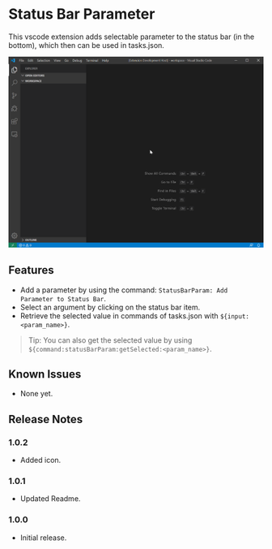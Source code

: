# Status Bar Parameter

This vscode extension adds selectable parameter to the status bar (in the bottom), which then can be used in tasks.json.

![Demo](images/demo.gif)

## Features

* Add a parameter by using the command: `StatusBarParam: Add Parameter to Status Bar`.
* Select an argument by clicking on the status bar item.
* Retrieve the selected value in commands of tasks.json with `${input:<param_name>}`.

> Tip: You can also get the selected value by using `${command:statusBarParam:getSelected:<param_name>}`.

## Known Issues

* None yet.

## Release Notes

### 1.0.2

* Added icon.

### 1.0.1

* Updated Readme.

### 1.0.0

* Initial release.